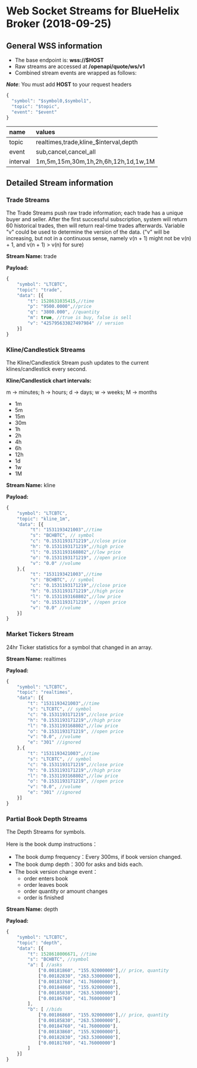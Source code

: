 # Web Socket Streams for BlueHelix Broker (2018-09-25)

## General WSS information

* The base endpoint is: **wss://$HOST**
* Raw streams are accessed at **/openapi/quote/ws/v1**
* Combined stream events are wrapped as follows:

***Note***:
You must add **HOST** to your request headers

```javascript
{
  "symbol": "$symbol0,$symbol1",
  "topic": "$topic",
  "event": "$event"
}

```

| name | values |
| :--- | :---- |
| topic | realtimes,trade,kline_$interval,depth|
| event | sub,cancel,cancel_all|
| interval | 1m,5m,15m,30m,1h,2h,6h,12h,1d,1w,1M|

## Detailed Stream information

### Trade Streams

The Trade Streams push raw trade information; each trade has a unique buyer and seller.
After the first successful subscription, system will return 60 historical trades, then will return real-time trades afterwards.
Variable "v" could be used to determine the version of the data. ("v" will be increasing, but not in a continuous sense, namely v(n + 1) might not be v(n) + 1, and v(n + 1) > v(n) for sure)

**Stream Name:** trade

**Payload:**

```javascript
{
    "symbol": "LTCBTC",
    "topic": "trade",
    "data": [{
        "t": 1528631035415,//time
        "p": "9500.0000",//price
        "q": "3800.000", //quantity
        "m": true, //true is buy, false is sell
        "v": "425795633027497984" // version
    }]
}
```

### Kline/Candlestick Streams

The Kline/Candlestick Stream push updates to the current klines/candlestick every second.

**Kline/Candlestick chart intervals:**

m -> minutes; h -> hours; d -> days; w -> weeks; M -> months

* 1m
* 5m
* 15m
* 30m
* 1h
* 2h
* 4h
* 6h
* 12h
* 1d
* 1w
* 1M

**Stream Name:** kline

**Payload:**

```javascript
{
    "symbol": "LTCBTC",
    "topic": "kline_1m",
    "data": [{
         "t": "1531193421003",//time
         "s": "BCHBTC", // symbol
         "c": "0.1531193171219",//close price
         "h": "0.1531193171219",//high price
         "l": "0.1531193168802",//low price
         "o": "0.1531193171219", //open price
         "v": "0.0" //volume
    },{
         "t": "1531193421003",//time
         "s": "BCHBTC", // symbol
         "c": "0.1531193171219",//close price
         "h": "0.1531193171219",//high price
         "l": "0.1531193168802",//low price
         "o": "0.1531193171219", //open price
         "v": "0.0" //volume
    }]
}
```

### Market Tickers Stream

24hr Ticker statistics for a symbol that changed in an array.

**Stream Name:** realtimes

**Payload:**

```javascript
{
    "symbol": "LTCBTC",
    "topic": "realtimes",
    "data": [{
        "t": "1531193421003",//time
        "s": "LTCBTC", // symbol
        "c": "0.1531193171219",//close price
        "h": "0.1531193171219",//high price
        "l": "0.1531193168802",//low price
        "o": "0.1531193171219", //open price
        "v": "0.0", //volume  
        "e": "301" //ignored
    },{
        "t": "1531193421003",//time
        "s": "LTCBTC", // symbol
        "c": "0.1531193171219",//close price
        "h": "0.1531193171219",//high price
        "l": "0.1531193168802",//low price
        "o": "0.1531193171219", //open price
        "v": "0.0", //volume  
        "e": "301" //ignored
    }]
}
```

### Partial Book Depth Streams

The Depth Streams for symbols.

Here is the book dump instructions：
* The book dump frequency：Every 300ms, if book version changed.
* The book dump depth：300 for asks and bids each.
* The book version change event：
  * order enters book
  * order leaves book
  * order quantity or amount changes
  * order is finished

**Stream Name:** depth

**Payload:**

```javascript
{
    "symbol": "LTCBTC",
    "topic": "depth",
    "data": [{
        "t": 1528618006671, //time
        "s": "BCHBTC", //symbol
        "a": [ //asks
            ["0.00181860", "155.92000000"],// price, quantity
            ["0.00182830", "263.53000000"],
            ["0.00183760", "41.76000000"],
            ["0.00184860", "155.92000000"],
            ["0.00185830", "263.53000000"],
            ["0.00186760", "41.76000000"]
        ],
        "b": [ //bids
            ["0.00186860", "155.92000000"],// price, quantity
            ["0.00185830", "263.53000000"],
            ["0.00184760", "41.76000000"],
            ["0.00183860", "155.92000000"],
            ["0.00182830", "263.53000000"],
            ["0.00181760", "41.76000000"]
        ]
    }]
}
```